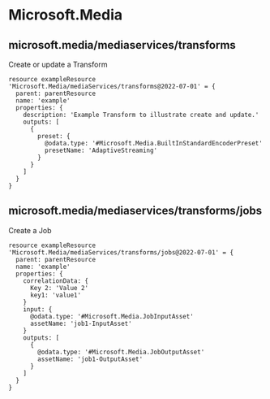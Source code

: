 # Microsoft.Media

## microsoft.media/mediaservices/transforms

Create or update a Transform
```bicep
resource exampleResource 'Microsoft.Media/mediaServices/transforms@2022-07-01' = {
  parent: parentResource 
  name: 'example'
  properties: {
    description: 'Example Transform to illustrate create and update.'
    outputs: [
      {
        preset: {
          @odata.type: '#Microsoft.Media.BuiltInStandardEncoderPreset'
          presetName: 'AdaptiveStreaming'
        }
      }
    ]
  }
}
```

## microsoft.media/mediaservices/transforms/jobs

Create a Job
```bicep
resource exampleResource 'Microsoft.Media/mediaServices/transforms/jobs@2022-07-01' = {
  parent: parentResource 
  name: 'example'
  properties: {
    correlationData: {
      Key 2: 'Value 2'
      key1: 'value1'
    }
    input: {
      @odata.type: '#Microsoft.Media.JobInputAsset'
      assetName: 'job1-InputAsset'
    }
    outputs: [
      {
        @odata.type: '#Microsoft.Media.JobOutputAsset'
        assetName: 'job1-OutputAsset'
      }
    ]
  }
}
```
